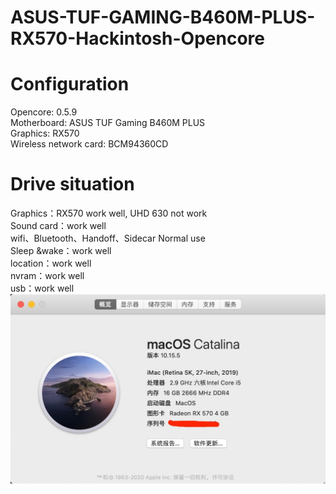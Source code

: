 # ASUS-TUF-GAMING-B460M-PLUS-RX570-Hackintosh-Opencore

# Configuration 
Opencore: 0.5.9  
Motherboard: ASUS TUF Gaming B460M PLUS  
Graphics: RX570  
Wireless network card: BCM94360CD  

# Drive situation
Graphics：RX570 work well, UHD 630 not work  
Sound card：work well  
wifi、Bluetooth、Handoff、Sidecar Normal use  
Sleep &wake：work well  
location：work well  
nvram：work well  
usb：work well  
![avatar](/img/About.png)
